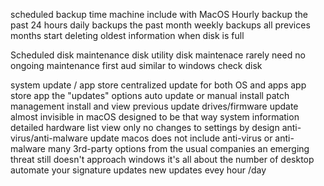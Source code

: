 scheduled backup
			time machine
					include with MacOS
			Hourly backup
					the past 24 hours
			daily backups
					the past month
			weekly backups
					all previces months
			start deleting oldest information when disk is full


Scheduled disk maintenance 
		disk utility 
			disk maintenace 
		rarely need
			no ongoing maintenance
		first aud
			similar to windows check disk

system update / app store
			centralized update 
				for both OS and apps 
			app store app
				the "updates" options
			auto update
				or manual install
			patch management
				install and view previous update
drives/firmware update
			almost invisible in macOS
				designed to be that way
			system information
				detailed hardware list
			view only 
				no changes to settings
				by design
anti-virus/anti-malware update
		macos does not include anti-virus
			or anti-malware
		many 3rd-party options
			from the usual companies
		an emerging threat
			still doesn't approach windows
			it's all about the number of desktop
		automate your signature updates
			new updates evey hour /day
		